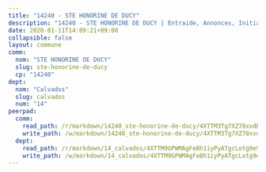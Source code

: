 ```yaml
---
title: "14240 - STE HONORINE DE DUCY"
description: "14240 - STE HONORINE DE DUCY | Entraide, Annonces, Initiatives"
date: 2020-01-11T14:09:21+09:00
collapsible: false
layout: commune
comm:
  nom: "STE HONORINE DE DUCY"
  slug: ste-honorine-de-ducy
  cp: "14240"
dept:
  nom: "Calvados"
  slug: calvados
  num: "14"
peerpad:
  comm:
    read_path: /r/markdown/14240_ste-honorine-de-ducy/4XTTM3Tg7XZ78xvdBhkQ6rSowxUxzKJGtCYKgCoq26Ywhc85s
    write_path: /w/markdown/14240_ste-honorine-de-ducy/4XTTM3Tg7XZ78xvdBhkQ6rSowxUxzKJGtCYKgCoq26Ywhc85s-K3TgUqwwQs2sJ1RRpebkyik6j1DSZqH5JWoHwkxnWL698SH9uPKANwTsFsxQodi37SaRqge5G1wUxUgzG7cpo4mEGWWa4BFoBkqCDAajpfbANJ9gQV6nLF5q4MmuR1VAvsgRNwwK
  dept:
    read_path: /r/markdown/14_calvados/4XTTM9GPWMAgFeBh1iyPyATgcLotg9e9APJpQBEyY3RZiUwJ6
    write_path: /w/markdown/14_calvados/4XTTM9GPWMAgFeBh1iyPyATgcLotg9e9APJpQBEyY3RZiUwJ6-K3TgUXWJAT2cYJ9ZstQphkkm2za8um5GwwXsivqaDFTgbhMDcHaRXnT3h69szAqCyvWcFfDim5fkwc6CXdUtyvPpirbD1TPAb6xCxpPN6dR3zzDRe29YehQYbhZdjvZYkgztJYvi
---
```


